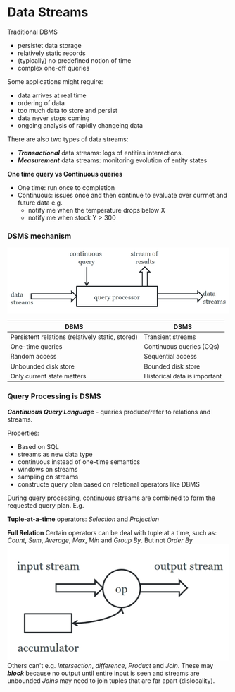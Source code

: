 # Data Streams
Traditional DBMS
- persistet data storage
- relatively static records
- (typically) no predefined notion of time
- complex one-off queries

Some applications might require:
- data arrives at real time
- ordering of data
- too much data to store and persist
- data never stops coming
- ongoing analysis of rapidly changeing data

There are also two types of data streams:
- **_Transactional_** data streams: logs of entities interactions.
- **_Measurement_** data streams: monitoring evolution of entity states
 
 **One time query vs Continuous queries**
 - One time: run once to completion
 - Continuous: issues once and then continue to evaluate over currnet and future data e.g.
	 - notify me when the temperature drops below X
	 - notify me when stock Y > 300

### DSMS mechanism
![](https://github.com/werdnakof/DatabaseNotes/blob/master/images/dsms.png?raw=true)

| DBMS                                             | DSMS                         |
|--------------------------------------------------|------------------------------|
| Persistent relations (relatively static, stored) | Transient streams            |
| One-time queries                                 | Continuous queries (CQs)     |
| Random access                                    | Sequential access            |
| Unbounded disk store                             | Bounded disk store           |
| Only current state matters                       | Historical data is important |

### Query Processing is DSMS
**_Continuous Query Language_** - queries produce/refer to relations and streams.

Properties:
- Based on SQL
- streams as new data type
- continuous instead of one-time semantics
- windows on streams
- sampling on streams
- constructe query plan based on relational operators like DBMS

During query processing, continuous streams are combined to form the requested query plan. E.g.

**Tuple-at-a-time** operators: _Selection_ and _Projection_

**Full Relation**
Certain operators can be deal with tuple at a time, such as:
 _Count_, _Sum_, _Average_, _Max_, _Min_ and _Group By_. But not _Order By_
![](https://github.com/werdnakof/DatabaseNotes/blob/master/images/full-relation-op.png?raw=true)
Others can't e.g. _Intersection_, _difference_, _Product_ and _Join_. These may **_block_** because no output until entire input is seen and streams are unbounded _Joins_ may need to join tuples that are far apart (dislocality).







<!--stackedit_data:
eyJoaXN0b3J5IjpbMTc1MTgyNTExNSwtOTgzMzUwMjM5LC0xMz
AzMTQ5NzU4LC0xMjE3ODE4NTBdfQ==
-->